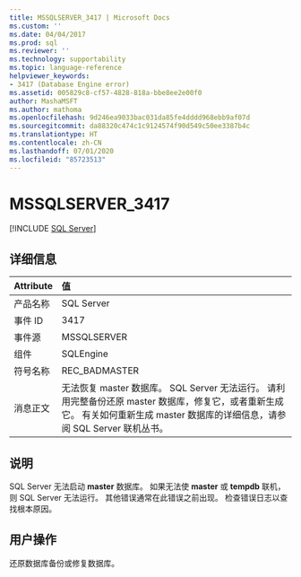 ```yaml
---
title: MSSQLSERVER_3417 | Microsoft Docs
ms.custom: ''
ms.date: 04/04/2017
ms.prod: sql
ms.reviewer: ''
ms.technology: supportability
ms.topic: language-reference
helpviewer_keywords:
- 3417 (Database Engine error)
ms.assetid: 005829c8-cf57-4828-818a-bbe8ee2e00f0
author: MashaMSFT
ms.author: mathoma
ms.openlocfilehash: 9d246ea9033bac031da85fe4dddd968ebb9af07d
ms.sourcegitcommit: da88320c474c1c9124574f90d549c50ee3387b4c
ms.translationtype: HT
ms.contentlocale: zh-CN
ms.lasthandoff: 07/01/2020
ms.locfileid: "85723513"
---
```

# <a name="mssqlserver_3417"></a>MSSQLSERVER_3417
 [!INCLUDE [SQL Server](../../includes/applies-to-version/sqlserver.md)]
  
## <a name="details"></a>详细信息  
  
| Attribute | 值 |  
| :-------- | :---- |  
|产品名称|SQL Server|  
|事件 ID|3417|  
|事件源|MSSQLSERVER|  
|组件|SQLEngine|  
|符号名称|REC_BADMASTER|  
|消息正文|无法恢复 master 数据库。 SQL Server 无法运行。 请利用完整备份还原 master 数据库，修复它，或者重新生成它。 有关如何重新生成 master 数据库的详细信息，请参阅 SQL Server 联机丛书。|  
  
## <a name="explanation"></a>说明  
SQL Server 无法启动 **master** 数据库。 如果无法使 **master** 或 **tempdb** 联机，则 SQL Server 无法运行。 其他错误通常在此错误之前出现。 检查错误日志以查找根本原因。  
  
## <a name="user-action"></a>用户操作  
还原数据库备份或修复数据库。  
  

